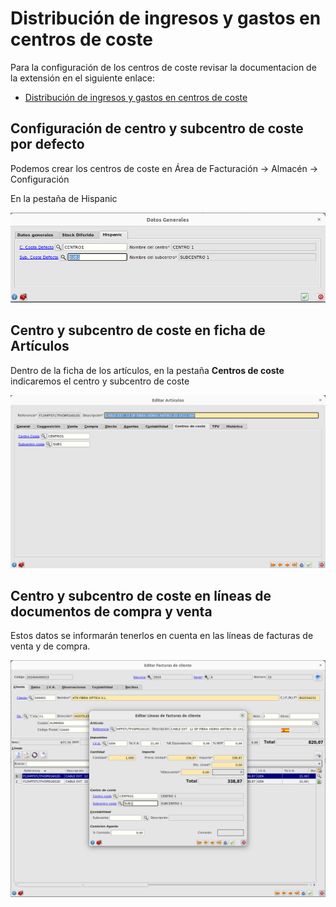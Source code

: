 # Distribución de ingresos y gastos en centros de coste

Para la configuración de los centros de coste revisar la documentacion de la extensión en el siguiente enlace:

* [Distribución de ingresos y gastos en centros de coste](../../../extensiones/centros_coste/index.md)

## Configuración de centro y subcentro de coste por defecto

Podemos crear los centros de coste en Área de Facturación -> Almacén -> Configuración

En la pestaña de Hispanic

![centro_subcentro_defecto](./img/centro_subcentro_defecto.png)

## Centro y subcentro de coste en ficha de Artículos

Dentro de la ficha de los artículos, en la pestaña **Centros de coste** indicaremos el centro y subcentro de coste

![articulos](./img/centrocoste_articulos.png)


## Centro y subcentro de coste en líneas de documentos de compra y venta

Estos datos se informarán tenerlos en cuenta en las líneas de facturas de venta y de compra.

![lineas_documentos](./img/centrocoste_lineas.png)

